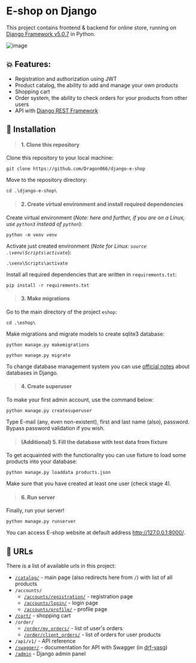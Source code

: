 # E-shop on Django

This project contains frontend & backend for online store, running on [Django Framework v5.0.7](https://github.com/django/django) in Python.

![image](https://github.com/user-attachments/assets/553a2c38-2f04-4895-a6d8-dced890a117a)

## 💥 Features:

- Registration and authorization using JWT
- Product catalog, the ability to add and manage your own products
- Shopping cart
- Order system, the ability to check orders for your products from other users
- API with [Django REST Framework](https://github.com/encode/django-rest-framework)

## 🔨 Installation

> #### 1. Clone this repository

Clone this repository to your local machine:

    git clone https://github.com/Dragon066/django-e-shop

Move to the repository directory:

    cd .\django-e-shop\

> #### 2. Create virtual environment and install required dependencies

Create virtual environment (*Note: here and further, if you are on a Linux, use `python3` instead of `python`*):

    python -m venv venv

Activate just created environment (*Note for Linux: `source .\venv\Scripts\activate`*):

    .\venv\Scripts\activate

Install all required dependencies that are written in `requirements.txt`:

    pip install -r requirements.txt

> #### 3. Make migrations

Go to the main directory of the project `eshop`: 

    cd .\eshop\

Make migrations and migrate models to create sqlite3 database:

    python manage.py makemigrations

>

    python manage.py migrate

To change database management system you can use [official notes](https://docs.djangoproject.com/en/5.0/ref/databases/) about databases in Django.

> #### 4. Create superuser

To make your first admin account, use the command below:

    python manage.py createsuperuser

Type E-mail (any, even non-existent), first and last name (also), password. Bypass password validation if you wish.

> #### (Additional) 5. Fill the database with test data from fixture

To get acquainted with the functionality you can use fixture to load some products into your database:

    python manage.py loaddata products.json

Make sure that you have created at least one user (check stage 4).

> #### 6. Run server

Finally, run your server!

    python manage.py runserver

You can access E-shop website at default address http://127.0.0.1:8000/.

## 🎯 URLs

There is a list of available urls in this project:

- [`/catalog/`](http://127.0.0.1:8000/catalog/) - main page (also redirects here from `/`) with list of all products
- `/accounts/`
  - [`/accounts/registration/`](http://127.0.0.1:8000/accounts/registration/) - registration page
  - [`/accounts/login/`](http://127.0.0.1:8000/accounts/login/) - login page
  - [`/accounts/profile/`](http://127.0.0.1:8000/accounts/profile/) - profile page
- [`/cart/`](http://127.0.0.1:8000/cart/) - shopping cart
- `/order/`
  - [`/order/my_orders/`](http://127.0.0.1:8000/order/my_orders/) - list of user's orders
  - [`/order/client_orders/`](http://127.0.0.1:8000/order/client_orders/) - list of orders for user products
- `/api/v1/` - API reference
- [`/swagger/`](http://127.0.0.1:8000/swagger/) - documentation for API with Swagger (in [drf-yasg](https://github.com/axnsan12/drf-yasg/tree/master))
- [`/admin`](http://127.0.0.1:8000/admin/) - Django admin panel
